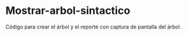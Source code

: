 # Mostrar-arbol-sintactico
Código para crear el árbol y el reporte con captura de pantalla del árbol.

